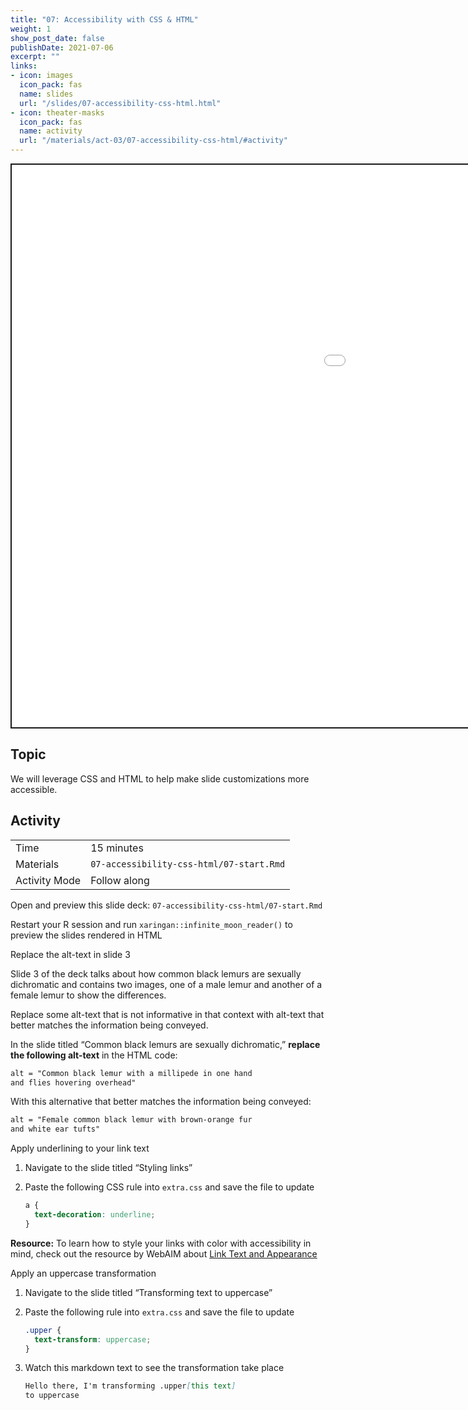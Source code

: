 ```yaml
---
title: "07: Accessibility with CSS & HTML"
weight: 1
show_post_date: false
publishDate: 2021-07-06
excerpt: ""
links:
- icon: images
  icon_pack: fas
  name: slides
  url: "/slides/07-accessibility-css-html.html"
- icon: theater-masks
  icon_pack: fas
  name: activity
  url: "/materials/act-03/07-accessibility-css-html/#activity"
---
```


<script src="{{< blogdown/postref >}}index_files/clipboard/clipboard.min.js"></script>
<link href="{{< blogdown/postref >}}index_files/xaringanExtra-clipboard/xaringanExtra-clipboard.css" rel="stylesheet" />
<script src="{{< blogdown/postref >}}index_files/xaringanExtra-clipboard/xaringanExtra-clipboard.js"></script>
<script>window.xaringanExtraClipboard(null, {"button":"Copy Code","success":"Copied!","error":"Press Ctrl+C to Copy"})</script>
<script src="{{< blogdown/postref >}}index_files/fitvids/fitvids.min.js"></script>
<div class="shareagain" style="min-width:300px;margin:1em auto;" data-exeternal="1">
<iframe src="/slides/07-accessibility-css-html.html" width="1600" height="900" style="border:2px solid currentColor;" loading="lazy" allowfullscreen></iframe>
<script>fitvids('.shareagain', {players: 'iframe'});</script>
</div>

## Topic

We will leverage CSS and HTML to help make slide customizations more accessible.

## Activity

<div class="activity-table">

|               |                                          |
|:--------------|:-----------------------------------------|
| Time          | 15 minutes                               |
| Materials     | `07-accessibility-css-html/07-start.Rmd` |
| Activity Mode | Follow along                             |

</div>

<div class="activity-step">

Open and preview this slide deck: `07-accessibility-css-html/07-start.Rmd`

Restart your R session and run `xaringan::infinite_moon_reader()` to preview the slides rendered in HTML

</div>

<div class="activity-step">

Replace the alt-text in slide 3

Slide 3 of the deck talks about how common black lemurs are sexually dichromatic and contains two images, one of a male lemur and another of a female lemur to show the differences.

Replace some alt-text that is not informative in that context with alt-text that better matches the information being conveyed.

In the slide titled “Common black lemurs are sexually dichromatic,” **replace the following alt-text** in the HTML code:

``` html
alt = "Common black lemur with a millipede in one hand
and flies hovering overhead"
```

With this alternative that better matches the information being conveyed:

``` html
alt = "Female common black lemur with brown-orange fur 
and white ear tufts"
```

</div>

<div class="activity-step">

Apply underlining to your link text

1.  Navigate to the slide titled “Styling links”

2.  Paste the following CSS rule into `extra.css` and save the file to update

    ``` css
    a {
      text-decoration: underline;
    }
    ```

**Resource:** To learn how to style your links with color with accessibility in mind, check out the resource by WebAIM about [Link Text and Appearance](https://webaim.org/techniques/hypertext/link_text#appearance)

</div>

<div class="activity-step">

Apply an uppercase transformation

1.  Navigate to the slide titled “Transforming text to uppercase”

2.  Paste the following rule into `extra.css` and save the file to update

    ``` css
    .upper {
      text-transform: uppercase;
    }
    ```

3.  Watch this markdown text to see the transformation take place

    ``` md
    Hello there, I'm transforming .upper[this text] 
    to uppercase
    ```

</div>
